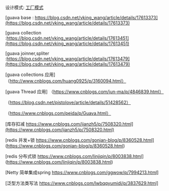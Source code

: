 
设计模式:
  [工厂模式](https://blog.csdn.net/qq_34337272/article/details/80472071)
 
 [guava base : https://blog.csdn.net/vking_wang/article/details/17613373](https://blog.csdn.net/vking_wang/article/details/17613373)
 
 [guava collection :https://blog.csdn.net/vking_wang/article/details/17613451](https://blog.csdn.net/vking_wang/article/details/17613451)
 
 [guava joinner,spliter :https://blog.csdn.net/vking_wang/article/details/17613479](https://blog.csdn.net/vking_wang/article/details/17613479)
 
 [guava collections 应用]（http://www.cnblogs.com/huang0925/p/3160094.html）
 
 [guava Thread 应用] （https://www.cnblogs.com/jun-ma/p/4846839.html）
                     
  （https://blog.csdn.net/pistolove/article/details/51428562）
                     
  （https://www.cnblogs.com/peida/p/Guava.html）
 
 
 [库存扣减  https://www.cnblogs.com/jianzh5/p/7508320.html](https://www.cnblogs.com/jianzh5/p/7508320.html)

 [redis 并发+锁 https://www.cnblogs.com/gonjan-blog/p/8360528.html] (https://www.cnblogs.com/gonjan-blog/p/8360528.html)
 
 [redis 分布式锁  https://www.cnblogs.com/linjiqin/p/8003838.html] (https://www.cnblogs.com/linjiqin/p/8003838.html)

 [Netty 简单集成spring  https://www.cnblogs.com/ggwow/p/7994213.html] 
 
 [泛型方法类写法  https://www.cnblogs.com/lwbqqyumidi/p/3837629.html]
